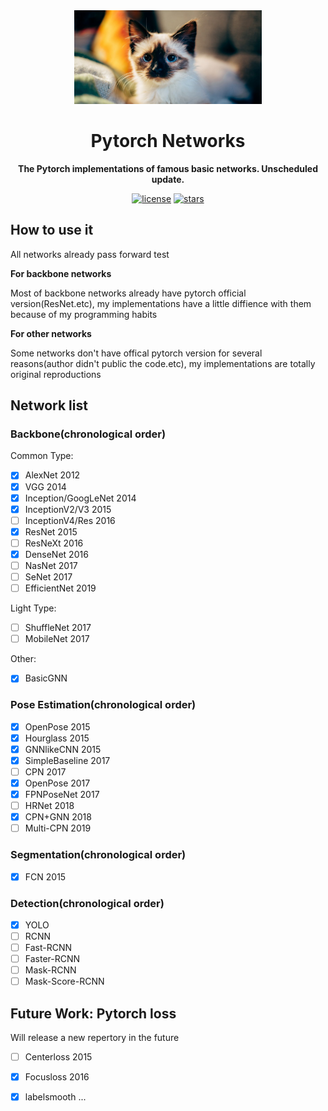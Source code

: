 <div align=center><img width="300" height="150" src="docs/images/cat.jpg"/>
  
# Pytorch Networks

**The Pytorch implementations of famous basic networks. Unscheduled update.**

[![license](https://img.shields.io/badge/License-MIT-blue.svg)](https://github.com/HaiyangLiu1997/Pytorch-Networks/blob/master/LICENSE)
[![stars](https://img.shields.io/github/stars/HaiyangLiu1997/Pytorch-Networks.svg)](https://github.com/HaiyangLiu1997/Pytorch-Networks/stargazers)
</div>

## How to use it
All networks already pass forward test

**For backbone networks**

Most of backbone networks already have pytorch official version(ResNet.etc), my implementations have a little diffience with them because of my programming habits

**For other networks**

Some networks don't have offical pytorch version for several reasons(author didn't public the code.etc), my implementations are totally original reproductions

## Network list
### Backbone(chronological order)
Common Type:
- [x] AlexNet                 2012 
- [x] VGG                     2014
- [x] Inception/GoogLeNet     2014
- [x] InceptionV2/V3          2015
- [ ] InceptionV4/Res         2016
- [x] ResNet                  2015
- [ ] ResNeXt                 2016
- [x] DenseNet                2016
- [ ] NasNet                  2017
- [ ] SeNet                   2017
- [ ] EfficientNet            2019

Light Type:
- [ ] ShuffleNet              2017
- [ ] MobileNet               2017

Other:
- [x] BasicGNN

### Pose Estimation(chronological order)
- [x] OpenPose                2015
- [x] Hourglass               2015
- [x] GNNlikeCNN              2015
- [x] SimpleBaseline          2017
- [ ] CPN                     2017
- [x] OpenPose                2017
- [x] FPNPoseNet              2017
- [ ] HRNet                   2018
- [x] CPN+GNN                 2018
- [ ] Multi-CPN               2019

### Segmentation(chronological order)
- [x] FCN                     2015

### Detection(chronological order)
- [x] YOLO
- [ ] RCNN 
- [ ] Fast-RCNN
- [ ] Faster-RCNN
- [ ] Mask-RCNN
- [ ] Mask-Score-RCNN

## Future Work: Pytorch loss
Will release a new repertory in the future
- [ ] Centerloss              2015
- [x] Focusloss               2016 
- [x] labelsmooth
...

